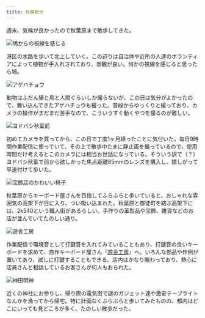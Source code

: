 ```yaml
---
title: 秋葉散歩
---
```

週末、気候が良かったので秋葉原まで散歩してきた。

![](https://lh4.googleusercontent.com/JIuXTN-wSHDXlYOVajmpuu995XFSE8s3Wc0jIKoW3dJzLmXDTM8ayH46Q5lhAH3VP8FPyuCXD1ZXq3uKOjy-w0qrj3YUVw0959ULGdwz39iOnsHdd9IplkwccLFXuElWU3M-RHJDDFgMv_JEGeaB3X0 "鳩からの視線を感じる")

港区の水路を歩いて北上していく。この辺りは自治体や近所の人達のボランティアによって植物が手入れされており、景観が良い。何かの視線を感じると思ったら鳩。

![](https://lh5.googleusercontent.com/THpMWFDu6sk_7fo1pV0LosLEOFOEwdLQHEFEMtPxFfQF6Ot3EIho-GGh_xELuZU4MZ_islBP1W8zdbUTv6SqRjV_SEJBggW1GnimGmj3XfXfC3gs-FVKrwZM2X2lS-ChhkDV0AoAuTO-O6T02keTOKY "アゲハチョウ")

動物はふだん猫と鳥と人間ぐらいしか撮らないが、この日は気分がよかったので、舞い込んできたアゲハチョウも撮った。普段からゆっくりと撮っており、カメラの操作がまだまだ苦手なので、こういうすぐ動くやつを撮るのが難しい。

![](https://lh3.googleusercontent.com/wA6HXZ9264FWNg1rQcA8AJGu-W8CICEkFpiQwEXTL3fzbWOLZ_iBq6KgxH6iyv_Usnqkwf2JuGr-9gHnz_hkphtj2Kdl0yDWS4GIfzbVVjyRHxks8H3U8MvIQQAEDzeHosrt9Gcmo3BWxF4nw_3fL7I "ヨドバシ秋葉前")

初めてカメラを買ってから、この日で丁度1ヶ月経ったことに気付いた。毎日9時間作業配信に使っていて、その上で散歩中たまに静止画を撮っているので、使用時間だけ考えるとこのカメラには相当お世話になっている。そういう訳で（？）ヨドバシ秋葉で前から欲しかった焦点距離85mmのレンズを購入し、嬉しがって早速付けて歩いた。

![](https://lh4.googleusercontent.com/N7ct41GeUsysyRAJdBss5D6kUisGDQOKsjwaAdC6cbVLWu_sug0lwfRTND_EGCnhRybvajHX0xIkAlRfZnOzSXbQcxJn7y8zmEl9vtUOo0iUpL_muaXRozoPT-VtqCcWgkl3wF9Mx7QnJ5r6_mZhsn4 "宝飾店のかわいい椅子")

秋葉原からキーボード屋さんを目指してふらふらと歩いていると、おしゃれな雰囲気の高架下が目に入り、つい吸い込まれた。秋葉原と御徒町を結ぶ高架下には、2k540という職人街があるらしい。手作りの革製品や宝飾、雑貨などのお店が並んでいてたのしい通り。

![](https://lh6.googleusercontent.com/qmDK0UfuMDbq3eG11mO-r4wqMbiGsuiMFETwWqg_dx5DCe073aWo6wKi6doB7jCYv3zH-lQnCTB7qPYoqWUaE-omBdcM045f2xbP4x3dLC3yhaWLpboOQJ2TzaIuJ1swgWFb_OIYYFV9pPT4VTErgDY "遊舎工房")

作業配信で環境音として打鍵音を入れてみていることもあり、打鍵音の良いキーボードを求めて、自作キーボード屋さん『[遊舎工房](https://yushakobo.jp/)』へ。いろんな部品や作例が置いてあり、試しに打鍵することもできる。店内はかなり賑わっており、熱心に店員さんと相談しているお客さんが何人もおられた。

![](https://lh4.googleusercontent.com/Oj4KGs5EPNPLbhx1k8GBGpyGYYThVZCmvjhKErsI6PCcObURE9iHJsxcj5s_EVcVVKVjFjioqkVi_SyXZQjMDJMUmb5gd22xmDKBLXam1cjOgVHsjD09OGRpBIyTyhSqq4SOnBqyiXSVWww06llCOos "神田明神")

近くの神社にお参りし、帰り際の電気街で謎のガジェット達や激安テープライトなんかを漁ってから帰宅。特に計画なくぶらぶらと歩いてみたものの、都内はどこにいっても見どころが多く、たのしい散歩だった。
